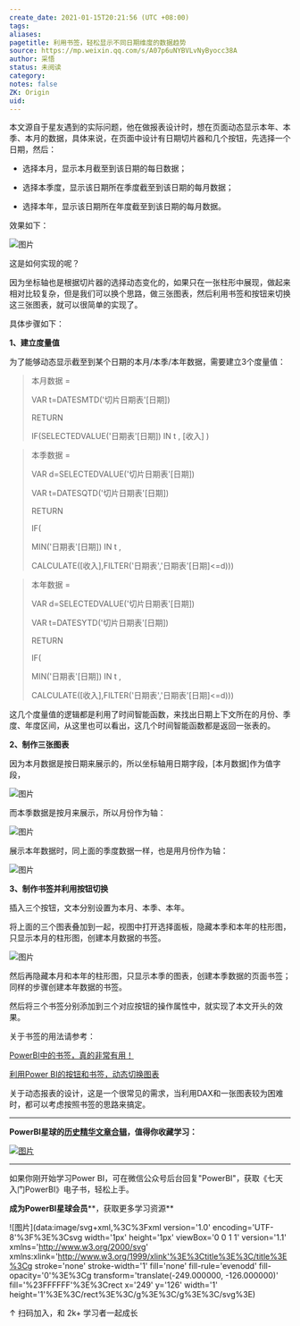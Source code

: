```yaml
---
create_date: 2021-01-15T20:21:56 (UTC +08:00)
tags:
aliases:
pagetitle: 利用书签，轻松显示不同日期维度的数据趋势
source: https://mp.weixin.qq.com/s/A07p6uNYBVLvNyByocc38A
author: 采悟
status: 未阅读
category:
notes: false
ZK: Origin
uid:
---
```


本文源自于星友遇到的实际问题，他在做报表设计时，想在页面动态显示本年、本季、本月的数据，具体来说，在页面中设计有日期切片器和几个按钮，先选择一个日期，然后：

-   选择本月，显示本月截至到该日期的每日数据；
    
-   选择本季度，显示该日期所在季度截至到该日期的每月数据；
    
-   选择本年，显示该日期所在年度截至到该日期的每月数据。
    

效果如下：

![图片](https://mmbiz.qpic.cn/mmbiz_gif/aHEbZtANQJPBWLSQpfcgZBJILcpiboA0mae1bSR5QxfZrETDeYEXFo86AnR4VZvq2dld6JSa3GiaMgXbVfKBnCEA/640?wx_fmt=gif&wxfrom=5&wx_lazy=1)

这是如何实现的呢？

因为坐标轴也是根据切片器的选择动态变化的，如果只在一张柱形中展现，做起来相对比较复杂，但是我们可以换个思路，做三张图表，然后利用书签和按钮来切换这三张图表，就可以很简单的实现了。  

具体步骤如下：

**1、建立度量值**

为了能够动态显示截至到某个日期的本月/本季/本年数据，需要建立3个度量值：

> 本月数据 =
> 
> VAR t=DATESMTD('切片日期表'\[日期\])
> 
> RETURN
> 
> IF(SELECTEDVALUE('日期表'\[日期\]) IN t , \[收入\] )

> 本季数据 \=
> 
> VAR d=SELECTEDVALUE('切片日期表'\[日期\])
> 
> VAR t=DATESQTD('切片日期表'\[日期\])
> 
> RETURN
> 
> IF(
> 
> MIN('日期表'\[日期\]) IN t ,
> 
> CALCULATE(\[收入\],FILTER('日期表','日期表'\[日期\]<=d)))

> 本年数据 =
> 
> VAR d=SELECTEDVALUE('切片日期表'\[日期\])
> 
> VAR t=DATESYTD('切片日期表'\[日期\])
> 
> RETURN
> 
> IF(
> 
> MIN('日期表'\[日期\]) IN t ,
> 
> CALCULATE(\[收入\],FILTER('日期表','日期表'\[日期\]<=d)))

这几个度量值的逻辑都是利用了时间智能函数，来找出日期上下文所在的月份、季度、年度区间，从这里也可以看出，这几个时间智能函数都是返回一张表的。  

**2、制作三张图表**

因为本月数据是按日期来展示的，所以坐标轴用日期字段，\[本月数据\]作为值字段，  

![图片](https://mmbiz.qpic.cn/mmbiz_png/aHEbZtANQJPgeolxwqhSpstSRzQSGbQ0cawMiaXCvCW9jKbHUmntcgoRibcbwyDxBWV5l2D4IjvaWEgQqkMxAsTg/640?wx_fmt=png&wxfrom=5&wx_lazy=1&wx_co=1)

而本季数据是按月来展示，所以月份作为轴：  

![图片](https://mmbiz.qpic.cn/mmbiz_png/aHEbZtANQJPgeolxwqhSpstSRzQSGbQ081vsY0iaeGT3ibLcZnCvCScUhbBibwFLu905DeH1ve42IL0HkmXCm2cQA/640?wx_fmt=png&wxfrom=5&wx_lazy=1&wx_co=1)

展示本年数据时，同上面的季度数据一样，也是用月份作为轴：

![图片](https://mmbiz.qpic.cn/mmbiz_png/aHEbZtANQJPgeolxwqhSpstSRzQSGbQ0QRuFWu3gO17CPwQYOxfjkBpialFwArYhaE0ViaU4onWMOS2icJDEWcCqw/640?wx_fmt=png&wxfrom=5&wx_lazy=1&wx_co=1)

**3、制作书签并利用按钮切换**

插入三个按钮，文本分别设置为本月、本季、本年。

将上面的三个图表叠加到一起，视图中打开选择面板，隐藏本季和本年的柱形图，只显示本月的柱形图，创建本月数据的书签。  

![图片](https://mmbiz.qpic.cn/mmbiz_png/aHEbZtANQJPgeolxwqhSpstSRzQSGbQ0iaMnRJyW8Yg1jg5Jc9SKic3RKJIJnsqBQC42hIqnCl9Ns3UnGPsw4OAw/640?wx_fmt=png&wxfrom=5&wx_lazy=1&wx_co=1)

然后再隐藏本月和本年的柱形图，只显示本季的图表，创建本季数据的页面书签；同样的步骤创建本年数据的书签。

然后将三个书签分别添加到三个对应按钮的操作属性中，就实现了本文开头的效果。

关于书签的用法请参考：

[PowerBI中的书签，真的非常有用！](http://mp.weixin.qq.com/s?__biz=MzA4MzQwMjY4MA==&mid=2484068219&idx=1&sn=b74e0d16ac61413a90fb5f7837dea112&chksm=8e0c75acb97bfcba745fe9ba7eb4ca2aa83d0af34a17668284170b97c68b2d3dc909dc9eb936&scene=21#wechat_redirect)  

[利用Power BI的按钮和书签，动态切换图表](http://mp.weixin.qq.com/s?__biz=MzA4MzQwMjY4MA==&mid=2484068244&idx=1&sn=4395dc8163cded6a268dd65c3583157a&chksm=8e0c7543b97bfc5551a6626667fccb71b36b303777be57cb0339f3138d2761c43b707a01c073&scene=21#wechat_redirect)  

关于动态报表的设计，这是一个很常见的需求，当利用DAX和一张图表较为困难时，都可以考虑按照书签的思路来搞定。

___

**PowerBI星球的**[**历史精华文章合辑**](http://mp.weixin.qq.com/s?__biz=MzA4MzQwMjY4MA==&mid=2484074255&idx=1&sn=0c183ee84fd7fcc4e9dfb6baf39580c0&chksm=8e0c5dd8b97bd4ce1a617be83fe88938a0ba49668102ca3d10794c0e530f38c2950df75cf2ee&scene=21#wechat_redirect)**，值得你收藏学习：**  

[![图片](https://mmbiz.qpic.cn/mmbiz_jpg/aHEbZtANQJNn5eia186067w5or6WoVmwdm210CYQfaibhdzFvJvR59sFUgk13iauEzR4oLzGvXiaziaX8VJcB2sCbzg/640?wx_fmt=jpeg&wxfrom=5&wx_lazy=1&wx_co=1)](http://mp.weixin.qq.com/s?__biz=MzA4MzQwMjY4MA==&mid=2484074255&idx=1&sn=0c183ee84fd7fcc4e9dfb6baf39580c0&chksm=8e0c5dd8b97bd4ce1a617be83fe88938a0ba49668102ca3d10794c0e530f38c2950df75cf2ee&scene=21#wechat_redirect)

___

如果你刚开始学习Power BI，可在微信公众号后台回复"PowerBI"，获取《七天入门PowerBI》电子书，轻松上手。

**成为PowerBI星球会员****，获取更多学习资源**

![图片](data:image/svg+xml,%3C%3Fxml version='1.0' encoding='UTF-8'%3F%3E%3Csvg width='1px' height='1px' viewBox='0 0 1 1' version='1.1' xmlns='http://www.w3.org/2000/svg' xmlns:xlink='http://www.w3.org/1999/xlink'%3E%3Ctitle%3E%3C/title%3E%3Cg stroke='none' stroke-width='1' fill='none' fill-rule='evenodd' fill-opacity='0'%3E%3Cg transform='translate(-249.000000, -126.000000)' fill='%23FFFFFF'%3E%3Crect x='249' y='126' width='1' height='1'%3E%3C/rect%3E%3C/g%3E%3C/g%3E%3C/svg%3E)

↑ 扫码加入，和 2k+ 学习者一起成长
